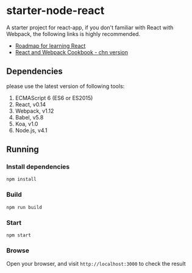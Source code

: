 # starter-node-react
A starter project for react-app, if you don't familiar with React with Webpack,
the following links is highly recommended.

- [Roadmap for learning React](https://github.com/wwsun/awesome-javascript/tree/master/sections/React)
- [React and Webpack Cookbook - chn version](https://fakefish.github.io/react-webpack-cookbook/index.html)

## Dependencies

please use the latest version of following tools:

1. ECMAScript 6 (ES6 or ES2015)
1. React, v0.14
1. Webpack, v1.12
1. Babel, v5.8
1. Koa, v1.0
1. Node.js, v4.1

## Running

### Install dependencies

    npm install
    
### Build

    npm run build

### Start

    npm start
    
### Browse

Open your browser, and visit `http://localhost:3000` to check the result